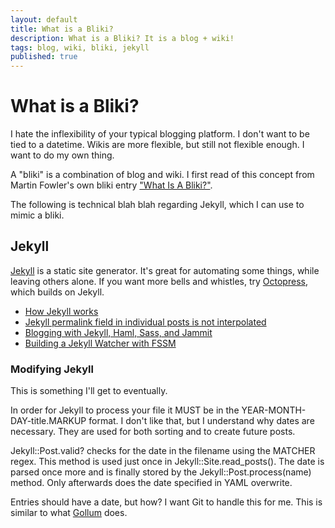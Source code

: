 ```yaml
---
layout: default
title: What is a Bliki?
description: What is a Bliki? It is a blog + wiki!
tags: blog, wiki, bliki, jekyll
published: true
---
```


# What is a Bliki?

I hate the inflexibility of your typical blogging platform. I don't want to be tied to a datetime. Wikis are more flexible, but still not flexible enough. I want to do my own thing.

A "bliki" is a combination of blog and wiki. I first read of this concept from Martin Fowler's own bliki entry ["What Is A Bliki?"](http://www.martinfowler.com/bliki/WhatIsaBliki.html).

The following is technical blah blah regarding Jekyll, which I can use to mimic a bliki.

## Jekyll

[Jekyll](https://github.com/mojombo/jekyll/wiki/Usage) is a static site generator. It's great for automating some things, while leaving others alone. If you want more bells and whistles, try [Octopress](http://octopress.org), which builds on Jekyll.

* [How Jekyll works](http://onox.com.br/2012/10/02/how-jekyll-works.html)
* [Jekyll permalink field in individual posts is not interpolated](http://stackoverflow.com/questions/5286964/jekyll-permalinks)
* [Blogging with Jekyll, Haml, Sass, and Jammit](http://mikeferrier.com/2011/04/29/blogging-with-jekyll-haml-sass-and-jammit/)
* [Building a Jekyll Watcher with FSSM](http://chriseppstein.github.com/blog/2009/09/07/building-a-jekyll-watcher-with-fssm/)

### Modifying Jekyll

This is something I'll get to eventually.
                                         
In order for Jekyll to process your file it MUST be in the YEAR-MONTH-DAY-title.MARKUP format. I don't like that, but I understand why dates are necessary. They are used for both sorting and to create future posts.

Jekyll::Post.valid? checks for the date in the filename using the MATCHER regex. This method is used just once in Jekyll::Site.read_posts(). The date is parsed once more and is finally stored by the Jekyll::Post.process(name) method. Only afterwards does the date specified in YAML overwrite.

Entries should have a date, but how? I want Git to handle this for me. This is similar to what [Gollum](http://alblue.bandlem.com/2011/05/git-tip-of-week-gollum.html) does.